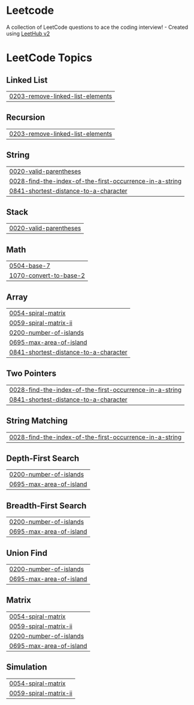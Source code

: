 # Leetcode
A collection of LeetCode questions to ace the coding interview! - Created using [LeetHub v2](https://github.com/arunbhardwaj/LeetHub-2.0)

<!---LeetCode Topics Start-->
# LeetCode Topics
## Linked List
|  |
| ------- |
| [0203-remove-linked-list-elements](https://github.com/kaviprashaadl/Leetcode/tree/master/0203-remove-linked-list-elements) |
## Recursion
|  |
| ------- |
| [0203-remove-linked-list-elements](https://github.com/kaviprashaadl/Leetcode/tree/master/0203-remove-linked-list-elements) |
## String
|  |
| ------- |
| [0020-valid-parentheses](https://github.com/kaviprashaadl/Leetcode/tree/master/0020-valid-parentheses) |
| [0028-find-the-index-of-the-first-occurrence-in-a-string](https://github.com/kaviprashaadl/Leetcode/tree/master/0028-find-the-index-of-the-first-occurrence-in-a-string) |
| [0841-shortest-distance-to-a-character](https://github.com/kaviprashaadl/Leetcode/tree/master/0841-shortest-distance-to-a-character) |
## Stack
|  |
| ------- |
| [0020-valid-parentheses](https://github.com/kaviprashaadl/Leetcode/tree/master/0020-valid-parentheses) |
## Math
|  |
| ------- |
| [0504-base-7](https://github.com/kaviprashaadl/Leetcode/tree/master/0504-base-7) |
| [1070-convert-to-base-2](https://github.com/kaviprashaadl/Leetcode/tree/master/1070-convert-to-base-2) |
## Array
|  |
| ------- |
| [0054-spiral-matrix](https://github.com/kaviprashaadl/Leetcode/tree/master/0054-spiral-matrix) |
| [0059-spiral-matrix-ii](https://github.com/kaviprashaadl/Leetcode/tree/master/0059-spiral-matrix-ii) |
| [0200-number-of-islands](https://github.com/kaviprashaadl/Leetcode/tree/master/0200-number-of-islands) |
| [0695-max-area-of-island](https://github.com/kaviprashaadl/Leetcode/tree/master/0695-max-area-of-island) |
| [0841-shortest-distance-to-a-character](https://github.com/kaviprashaadl/Leetcode/tree/master/0841-shortest-distance-to-a-character) |
## Two Pointers
|  |
| ------- |
| [0028-find-the-index-of-the-first-occurrence-in-a-string](https://github.com/kaviprashaadl/Leetcode/tree/master/0028-find-the-index-of-the-first-occurrence-in-a-string) |
| [0841-shortest-distance-to-a-character](https://github.com/kaviprashaadl/Leetcode/tree/master/0841-shortest-distance-to-a-character) |
## String Matching
|  |
| ------- |
| [0028-find-the-index-of-the-first-occurrence-in-a-string](https://github.com/kaviprashaadl/Leetcode/tree/master/0028-find-the-index-of-the-first-occurrence-in-a-string) |
## Depth-First Search
|  |
| ------- |
| [0200-number-of-islands](https://github.com/kaviprashaadl/Leetcode/tree/master/0200-number-of-islands) |
| [0695-max-area-of-island](https://github.com/kaviprashaadl/Leetcode/tree/master/0695-max-area-of-island) |
## Breadth-First Search
|  |
| ------- |
| [0200-number-of-islands](https://github.com/kaviprashaadl/Leetcode/tree/master/0200-number-of-islands) |
| [0695-max-area-of-island](https://github.com/kaviprashaadl/Leetcode/tree/master/0695-max-area-of-island) |
## Union Find
|  |
| ------- |
| [0200-number-of-islands](https://github.com/kaviprashaadl/Leetcode/tree/master/0200-number-of-islands) |
| [0695-max-area-of-island](https://github.com/kaviprashaadl/Leetcode/tree/master/0695-max-area-of-island) |
## Matrix
|  |
| ------- |
| [0054-spiral-matrix](https://github.com/kaviprashaadl/Leetcode/tree/master/0054-spiral-matrix) |
| [0059-spiral-matrix-ii](https://github.com/kaviprashaadl/Leetcode/tree/master/0059-spiral-matrix-ii) |
| [0200-number-of-islands](https://github.com/kaviprashaadl/Leetcode/tree/master/0200-number-of-islands) |
| [0695-max-area-of-island](https://github.com/kaviprashaadl/Leetcode/tree/master/0695-max-area-of-island) |
## Simulation
|  |
| ------- |
| [0054-spiral-matrix](https://github.com/kaviprashaadl/Leetcode/tree/master/0054-spiral-matrix) |
| [0059-spiral-matrix-ii](https://github.com/kaviprashaadl/Leetcode/tree/master/0059-spiral-matrix-ii) |
<!---LeetCode Topics End-->